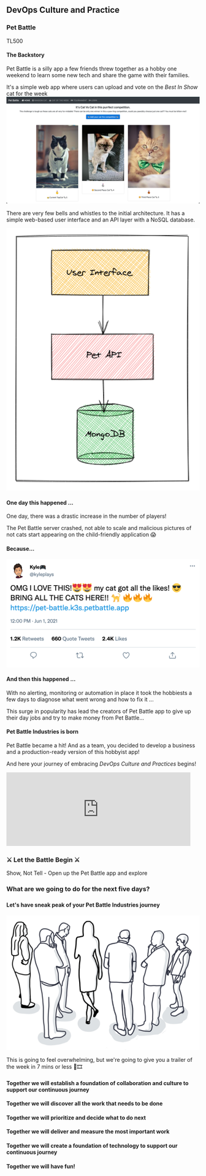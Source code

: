 <!-- .slide: data-background-image="images/RH_NewBrand_Background.png"  -->
## DevOps Culture and Practice <!-- {.element: class="course-title"} -->
### Pet Battle <!-- {.element: class="title-color"} -->
TL500 <!-- {.element: class="title-color"} -->



#### The Backstory 
Pet Battle is a silly app a few friends threw together as a hobby one weekend to learn some new tech and share the game with their families.



It's a simple web app where users can upload and vote on the _Best In Show_ cat for the week
![petbattle-ui](images/pet-battle-lightning-talk/petbattle-ui.png) <!-- .element: class="image-no-shadow image-full-width"-->



There are very few bells and whistles to the initial architecture. It has a simple web-based user interface and an API layer with a NoSQL database.<!--{.element: style="font-size: smaller; font-weight: 100;"} -->

![petbattle-initial-architecture](images/pet-battle-lightning-talk/petbattle-initial-architecture.png) <!-- {.element: class="" style="height:550px"} -->



#### One day this happened ...
One day, there was a drastic increase in the number of players!

The Pet Battle server crashed, not able to scale and malicious pictures of not cats start appearing on the child-friendly application 😱



#### Because...
![tweet-123](images/pet-battle-lightning-talk/tweet.png)




#### And then this happened ...
With no alerting, monitoring or automation in place it took the hobbiests a few days to diagnose what went wrong and how to fix it ...

This surge in popularity has lead the creators of Pet Battle app to give up their day jobs and try to make money from Pet Battle... 



#### Pet Battle Industries is born
Pet Battle became a hit! And as a team, you decided to develop a business and a production-ready version of this hobbyist app!

And here your journey of embracing *_DevOps Culture and Practices_* begins! 
<iframe src="https://giphy.com/embed/HVr4gFHYIqeti" width="480" height="192" frameBorder="0" class="giphy-embed" allowFullScreen></iframe><p><a href="https://giphy.com/gifs/running-adventure-movie-HVr4gFHYIqeti"></a></p>



### ⚔️ Let the Battle Begin ⚔️  
Show, Not Tell - Open up the Pet Battle app and explore



### What are we going to do for the next five days?



###
<!-- .slide: data-background-size="contain" data-background-image="images/pet-battle-lightning-talk/spoiler-alert.png", class="white-style" -->



#### Let's have sneak peak of your Pet Battle Industries journey
![people](images/pet-battle-lightning-talk/wtw.png)<!-- {.element: class="image-no-shadow" style="max-height: 450px"} -->



This is going to feel overwhelming, but we're going to give you a trailer of the week in 7 mins or less
🍿🎞



#### Together we will establish a foundation of collaboration and culture to support our continuous journey



#### Together we will discover all the work that needs to be done



#### Together we will prioritize and decide what to do next



#### Together we will deliver and measure the most important work



#### Together we will create a foundation of technology to support our continuous journey



#### Together we will have fun!
